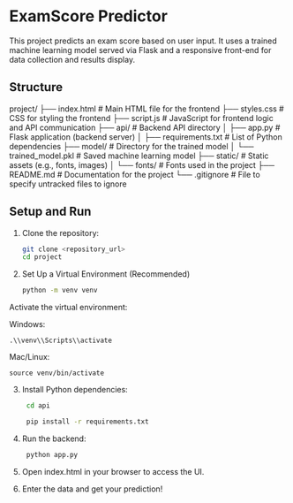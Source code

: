 # ExamScore Predictor

This project predicts an exam score based on user input. It uses a trained machine learning model served via Flask and a responsive front-end for data collection and results display.

## Structure

project/
├── index.html          # Main HTML file for the frontend
├── styles.css          # CSS for styling the frontend
├── script.js           # JavaScript for frontend logic and API communication
├── api/                # Backend API directory
│   ├── app.py          # Flask application (backend server)
│   ├── requirements.txt # List of Python dependencies
├── model/              # Directory for the trained model
│   └── trained_model.pkl # Saved machine learning model
├── static/             # Static assets (e.g., fonts, images)
│   └── fonts/          # Fonts used in the project
├── README.md           # Documentation for the project
└── .gitignore          # File to specify untracked files to ignore

## Setup and Run

1. Clone the repository:
   ```bash
   git clone <repository_url>
   cd project

2. Set Up a Virtual Environment (Recommended)
    ```bash
    python -m venv venv
    
Activate the virtual environment:

Windows:

    .\\venv\\Scripts\\activate

Mac/Linux:

    source venv/bin/activate

3. Install Python dependencies:
   ```bash
    cd api
   
    pip install -r requirements.txt

5. Run the backend:
   ```bash
    python app.py

6. Open index.html in your browser to access the UI.

7. Enter the data and get your prediction!

